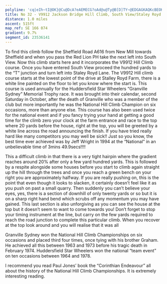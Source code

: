 ```yaml
---
polyline: 'cq|eIh~tI@OK}@Cu@DcA?eAEMECG?oAd@u@Ty@B[D]TY~@EDGAGKAQKcBEOKQECg@KIKEMQ_AGcAGcDDwBDc@FUj@oAZ}@d@}CNm@ReAHQl@aARm@|@oBPkADgAJm@@m@WiCIoCHABc@Da@EMNw@Jy@b@wBHw@?oACK?i@Eu@@{EIqAFKJId@I|@Ib@ONW^gA\g@d@_@b@U^KN@VGVAXKp@w@T]'
title: No 32 - V9912 Jackson Bridge Hill Climb, South View/Staley Royd Lane, Jackson Bridge
distance: 1.0 miles 
ascent: 515ft
map_ref: SE 166 074
gradient: 9.7%
segment_id: 23536141
---
```

To find this climb follow the Sheffield Road A616 from New Mill towards Sheffield and when
you pass the Red Lion PH take the next left into South View. Now this climb starts here and
it incorporates the V9912 Hill Climb course. Once you have entered South View proceed the
hundred yards to the “T” junction and turn left into Staley Royd Lane. The V9912 Hill climb
course starts at the lowest point of the drive at Stalley Royd Farm, there is a white line
painted on the floor to let you know where the start is. This course is used annually for the
Huddersfield Star Wheelers “Granville Sydney” Memorial Trophy race. It was brought into
their calendar, second Saturday in October, after the death of Granville who was a member
of the club but more importantly he was the National Hill Climb Champion on six occasions,
more than anyone else. This course has also been used twice for the national event and if
you fancy trying your hand at getting a good time for the climb zero your clock at the farm
entrance and race to the top where 20 yards before the house, right at the top, you will be
greeted by a white line across the road announcing the finish. If you have tried really hard
like many competitors you may well be sick!! Just so you know, the best time ever achieved
was by Jeff Wright in 1994 at the “National” in an unbelievable time of 3mins 49.9secs!!!!

This a difficult climb in that there is a very tight hairpin where the gradient reaches around
20% after only a few yard hundred yards. This is followed by a respite alongside some
houses before you start to climb again straight up the hill through the trees and once you
reach a green bench on your right you are approximately halfway. If you are really pushing
on, this is the point that even though it looks to slacken, it certainly doesn’t feel like it as you
push on past a small quarry. Then suddenly you can’t believe your eyes, yes, there is a
section of downhill of only twenty yards or so but it is on a sharp right hand bend which
scrubs off any momentum you may have gained. This last section is also unforgiving as you
can see the house at the top but it doesn’t seem to want to come towards you! Don’t forget
to stop your timing instrument at the line, but carry on the few yards required to reach the
road junction to complete this particular climb. When you recover at the top look around
and you will realise that it was all

Granville Sydney won the National Hill Climb Championships on six occasions and placed
third four times, once tying with his brother Graham. He achieved all this between 1963 and
1973 before his tragic death in February 1974. Huddersfield Star Wheelers won the national
“team event” on ten occasions between 1964 and 1978.

I recommend you read Paul Jones’ book the “Corinthian Endeavour” all about the history of
the National Hill Climb Championships. It is extremely interesting reading.

